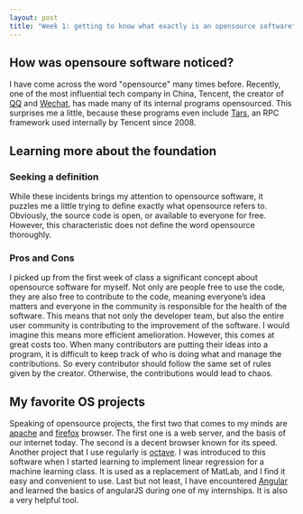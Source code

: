 ```yaml
---
layout: post
title: "Week 1: getting to know what exactly is an opensource software"
---
```


## How was opensoure software noticed?
I have come across the word "opensource" many times before. Recently, one of the most influential tech company in China, Tencent, the creator of [QQ]( https://www.imqq.com/) and [Wechat]( https://www.wechat.com/en/), has made many of its internal programs opensourced.  This surprises me a little, because these programs even include [Tars]( https://github.com/TarsCloud/Tars/blob/master/README.md), an RPC framework used internally by Tencent since 2008. 



## Learning more about the foundation
### Seeking a definition 
While these incidents brings my attention to opensource software, it puzzles me a little trying to define exactly what opensource refers to. Obviously, the source code is open, or available to everyone for free. However, this characteristic does not define the word opensource thoroughly. 
### Pros and Cons
I picked up from the first week of class a significant concept about opensource software for myself. Not only are people free to use the code, they are also free to contribute to the code, meaning everyone’s idea matters and everyone in the community is responsible for the health of the software. This means that not only the developer team, but also the entire user community is contributing to the improvement of the software. I would imagine this means more efficient amelioration. However, this comes at great costs too. When many contributors are putting their ideas into a program, it is difficult to keep track of who is doing what and manage the contributions. So every contributor should follow the same set of rules given by the creator. Otherwise, the contributions would lead to chaos. 



## My favorite OS projects
Speaking of opensource projects, the first two that comes to my minds are [apache]( https://www.apache.org/) and [firefox]( https://www.mozilla.org/en-US/firefox/) browser. The first one is a web server, and the basis of our internet today. The second is a decent browser known for its speed. Another project that I use regularly is [octave]( https://www.gnu.org/software/octave/). I was introduced to this software when I started learning to implement linear regression for a machine learning class. It is used as a replacement of MatLab, and I find it easy and convenient to use. Last but not least, I have encountered [Angular]( https://angular.io/) and learned the basics of angularJS during one of my internships. It is also a very helpful tool. 

